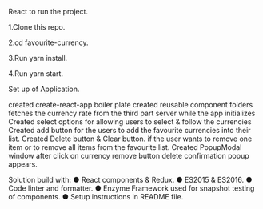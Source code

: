 React to run the project.

1.Clone this repo.

2.cd favourite-currency.

3.Run yarn install.

4.Run yarn start.

Set up of Application.

created create-react-app boiler plate
created reusable component folders
fetches the currency rate from the third part server while the app initializes
Created select options for allowing users to select & follow the currencies
Created add button for the users to add the favourite currencies into their list.
Created Delete button & Clear button. if the user wants to remove one item or to remove all items from the favourite list.
Created PopupModal window after click on currency remove button delete confirmation popup appears.


Solution build with:
● React components & Redux.
● ES2015 & ES2016.
● Code linter and formatter.
● Enzyme Framework used for snapshot testing of components.
● Setup instructions in README file.
